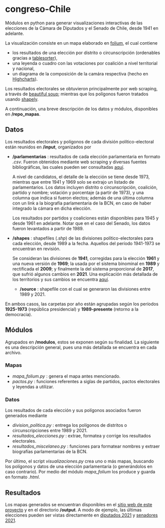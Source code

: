 # congreso-Chile
Módulos en python para generar visualizaciones interactivas de las elecciones de la Cámara de Diputados y el Senado de Chile, desde 1941 en adelante.

La visualización consiste en un mapa elaborado en [folium](https://python-visualization.github.io/folium/), el cual contiene 
* los resultados de una elección por distrito o circunscripción (ordenables gracias a [tablesorter](https://mottie.github.io/tablesorter/docs/)),
* una leyenda o cuadro con las votaciones por coalición a nivel territorial y nacional, 
* un diagrama de la composición de la camára respectiva (hecho en [Highcharts](https://www.highcharts.com/)).  

Los resultados electorales se obtuvieron principalmente por web scraping, a través de [beautiful soup](https://www.crummy.com/software/BeautifulSoup/bs4/doc/); mientras que los polígonos fueron tratados usando [shapely](https://shapely.readthedocs.io/en/stable/manual.html).

A continuación, una breve descripción de los datos y módulos, disponibles en **/repo_mapas**.

## Datos
Los resultados electorales y polígonos de cada división político-electoral están reunidos en **/input**, organizados por
* **/parlamentarias** : resultados de cada elección parlamentaria en formato *.csv*. Fueron obtenidos mediante web scraping y diversas fuentes bibliográficas, las cuales pueden ser consultadas [aquí](/fuentes.html).  
	
  A nivel de candidatos, el detalle de la elección se tiene desde 1973, mientras que entre 1941 y 1969 solo se extrajo un listado de parlamentarios. Los datos incluyen distrito o circunscripción, coalición, partido y nombre; votación y porcentaje (a partir de 1973), y una columna que indica si fueron electos; además de una última columna con un link a la biografía parlamentaria de la BCN, en caso de haber integrado la cámara en dicha elección.  
  
  Los resultados por partidos y coaliciones están disponibles para 1945 y desde 1961 en adelante. Notar que en el caso del Senado, los datos fueron levantados a partir de 1989. 
  
* **/shapes** : shapefiles (*.shp*) de las divisiones político-electorales para cada elección, desde 1989 a la fecha. Aquellos del período 1941-1973 se encuentran en revisión.
  	
  Se consideran las divisiones de **1941**, corregidas para la elección **1961** y una nueva versión de **1969**; la usada por el sistema binominal en **1989** y rectificada el **2009**; y finalmente la del sistema proporcional de **2017**, que sufrió algunos cambios en **2021**. Una explicación más detallada de los territorios y sus cambios se encuentra [aquí](/sistemas.html). 
  * **/source** : shapefile con el cual se generaron las divisiones entre 1989 y 2021. 

En ambos casos, las carpetas por año están agrupadas según los períodos **1925-1973** (república presidencial) y **1989-presente** (retorno a la democracia).

## Módulos
Agrupados en **/modulos**, estos se exponen según su finalidad. La siguiente es una descripción general, pues una más detallada se encuentra en cada archivo.

### Mapas
* *mapa_folium.py* : genera el mapa antes mencionado.
* *pactos.py* : funciones referentes a siglas de partidos, pactos electorales y leyendas a utilizar.

### Datos
Los resultados de cada elección y sus polígonos asociados fueron generados mediante
* *division_politica.py* : entrega los polígonos de distritos o circunscripciones entre 1989 y 2021.
* *resultados_elecciones.py* : extrae, formatea y corrige los resultados electorales.
* *resultados_miscelaneo.py* : funciones para formatear nombres y extraer biografías parlamentarias de la BCN.

Por último, el script *visualizaciones.py* crea uno o más mapas, buscando los polígonos y datos de una elección parlamentaria (o generándolos en caso contrario). Por medio del módulo *mapa_folium* los produce y guarda en formato *.html*.   

## Resultados
Los mapas generados se encuentran disponibles en el [sitio web de este proyecto](https://sebastianriffo.github.io/congreso-chile/) y en el directorio **/output**. A modo de ejemplo, las últimas elecciones pueden ser vistas directamente en [diputados 2021](mapas/2022-2026_Diputados.html) y [senadores 2021](mapas/2022-2026_Senadores.html). 



